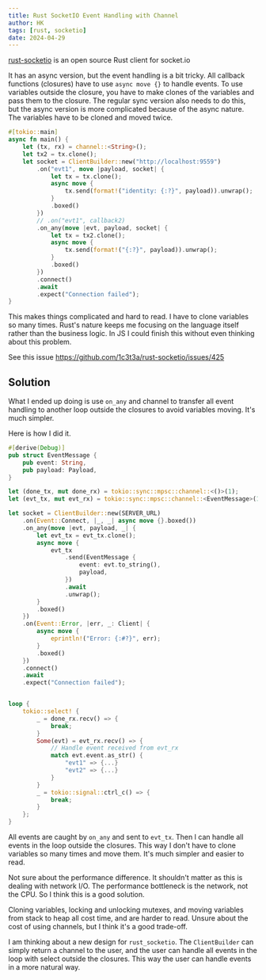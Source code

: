 ```yaml
---
title: Rust SocketIO Event Handling with Channel
author: HK
tags: [rust, socketio]
date: 2024-04-29
---
```


[rust-socketio](https://github.com/1c3t3a/rust-socketio) is an open source Rust client for socket.io

It has an async version, but the event handling is a bit tricky. All callback functions (closures) have to use `async move {}` to handle events. To use variables outside the closure, you have to make clones of the variables and pass them to the closure. The regular sync version also needs to do this, but the async version is more complicated because of the async nature. The variables have to be cloned and moved twice.

```rust
#[tokio::main]
async fn main() {
    let (tx, rx) = channel::<String>();
    let tx2 = tx.clone();
    let socket = ClientBuilder::new("http://localhost:9559")
        .on("evt1", move |payload, socket| {
            let tx = tx.clone();
            async move {
                tx.send(format!("identity: {:?}", payload)).unwrap();
            }
            .boxed()
        })
        // .on("evt1", callback2)
        .on_any(move |evt, payload, socket| {
            let tx = tx2.clone();
            async move {
                tx.send(format!("{:?}", payload)).unwrap();
            }
            .boxed()
        })
        .connect()
        .await
        .expect("Connection failed");
}
```

This makes things complicated and hard to read. I have to clone variables so many times. Rust's nature keeps me focusing on the language itself rather than the business logic. In JS I could finish this without even thinking about this problem.

See this issue https://github.com/1c3t3a/rust-socketio/issues/425

## Solution

What I ended up doing is use `on_any` and channel to transfer all event handling to another loop outside the closures to avoid variables moving. It's much simpler.

Here is how I did it.

```rust
#[derive(Debug)]
pub struct EventMessage {
    pub event: String,
    pub payload: Payload,
}

let (done_tx, mut done_rx) = tokio::sync::mpsc::channel::<()>(1);
let (evt_tx, mut evt_rx) = tokio::sync::mpsc::channel::<EventMessage>(1);

let socket = ClientBuilder::new(SERVER_URL)
    .on(Event::Connect, |_, _| async move {}.boxed())
    .on_any(move |evt, payload, _| {
        let evt_tx = evt_tx.clone();
        async move {
            evt_tx
                .send(EventMessage {
                    event: evt.to_string(),
                    payload,
                })
                .await
                .unwrap();
        }
        .boxed()
    })
    .on(Event::Error, |err, _: Client| {
        async move {
            eprintln!("Error: {:#?}", err);
        }
        .boxed()
    })
    .connect()
    .await
    .expect("Connection failed");


loop {
    tokio::select! {
        _ = done_rx.recv() => {
            break;
        }
        Some(evt) = evt_rx.recv() => {
            // Handle event received from evt_rx
            match evt.event.as_str() {
                "evt1" => {...}
                "evt2" => {...}
            }
        }
        _ = tokio::signal::ctrl_c() => {
            break;
        }
    };
}
```

All events are caught by `on_any` and sent to `evt_tx`. Then I can handle all events in the loop outside the closures. This way I don't have to clone variables so many times and move them. It's much simpler and easier to read.

Not sure about the performance difference. It shouldn't matter as this is dealing with network I/O. The performance bottleneck is the network, not the CPU. So I think this is a good solution.

Cloning variables, locking and unlocking mutexes, and moving variables from stack to heap all cost time, and are harder to read. Unsure about the cost of using channels, but I think it's a good trade-off.

I am thinking about a new design for `rust_socketio`. The `ClientBuilder` can simply return a channel to the user, and the user can handle all events in the loop with select outside the closures. This way the user can handle events in a more natural way.
